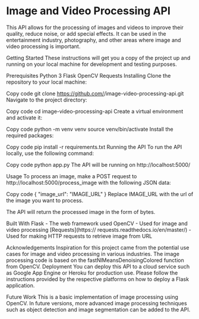 # Image and Video Processing API
This API allows for the processing of images and videos to improve their quality, reduce noise, or add special effects. It can be used in the entertainment industry, photography, and other areas where image and video processing is important.

Getting Started
These instructions will get you a copy of the project up and running on your local machine for development and testing purposes.

Prerequisites
Python 3
Flask
OpenCV
Requests
Installing
Clone the repository to your local machine:

Copy code
git clone https://github.com/<YOUR-USERNAME>/image-video-processing-api.git
Navigate to the project directory:

Copy code
cd image-video-processing-api
Create a virtual environment and activate it:

Copy code
python -m venv venv
source venv/bin/activate
Install the required packages:

Copy code
pip install -r requirements.txt
Running the API
To run the API locally, use the following command:

Copy code
python app.py
The API will be running on http://localhost:5000/

Usage
To process an image, make a POST request to http://localhost:5000/process_image with the following JSON data:

Copy code
{
    "image_url": "IMAGE_URL"
}
Replace IMAGE_URL with the url of the image you want to process.

The API will return the processed image in the form of bytes.

Built With
Flask - The web framework used
OpenCV - Used for image and video processing
[Requests](https://
requests.readthedocs.io/en/master/) - Used for making HTTP requests to retrieve image from URL

Acknowledgements
Inspiration for this project came from the potential use cases for image and video processing in various industries.
The image processing code is based on the fastNlMeansDenoisingColored function from OpenCV.
Deployment
You can deploy this API to a cloud service such as Google App Engine or Heroku for production use.
Please follow the instructions provided by the respective platforms on how to deploy a Flask application.

Future Work
This is a basic implementation of image processing using OpenCV. In future versions, more advanced image processing techniques such as object detection and image segmentation can be added to the API.
